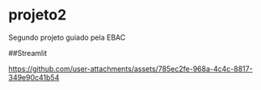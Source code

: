 # projeto2
Segundo projeto guiado pela EBAC

##Streamlit

https://github.com/user-attachments/assets/785ec2fe-968a-4c4c-8817-349e90c41b54


